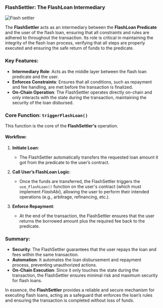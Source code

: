 ### FlashSettler: The FlashLoan Intermediary
![Flash settler](https://github.com/user-attachments/assets/61ded36a-c1a4-4fc0-a6e5-0cd4e45cd4cd)

The **FlashSettler** acts as an intermediary between the **FlashLoan Predicate** and the user of the flash loan, ensuring that all constraints and rules are adhered to throughout the transaction. Its role is critical in maintaining the integrity of the flash loan process, verifying that all steps are properly executed and ensuring the safe return of funds to the predicate.
### Key Features:
- **Intermediary Role**: Acts as the middle layer between the flash loan predicate and the user.
- **Enforces Constraints**: Ensures that all conditions, such as repayment and fee handling, are met before the transaction is finalized.
- **On-Chain Operation**: The FlashSettler operates directly on-chain and only interacts with the state during the transaction, maintaining the security of the loan disbursed.
### Core Function: `triggerFlashLoan()`
This function is the core of the **FlashSettler's** operation.
#### Workflow:
1. **Initiate Loan**: 
   - The FlashSettler automatically transfers the requested loan amount it got from the predicate to the user’s contract.
   
2. **Call User’s FlashLoan Logic**: 
   - Once the funds are transferred, the FlashSettler triggers the `use_FlashLoan()` function on the user's contract (which must implement *FlashAbi*), allowing the user to perform their intended operations (e.g., arbitrage, refinancing, etc.).

3. **Enforce Repayment**:
   - At the end of the transaction, the FlashSettler ensures that the user returns the borrowed amount plus the required fee back to the predicate.
### Summary:
- **Security**: The FlashSettler guarantees that the user repays the loan and fees within the same transaction.
- **Automation**: It automates the loan disbursement and repayment process, preventing unauthorized actions.
- **On-Chain Execution**: Since it only touches the state during the transaction, the FlashSettler ensures minimal risk and maximum security for flash loans.

In essence, the **FlashSettler** provides a reliable and secure mechanism for executing flash loans, acting as a safeguard that enforces the loan’s rules and ensuring the transaction is completed without loss of funds.
